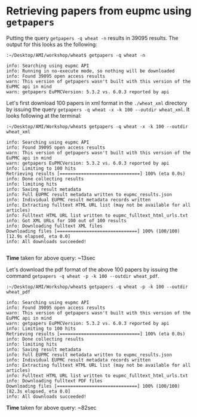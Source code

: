 # Retrieving papers from eupmc using `getpapers`

Putting the query `getpapers -q wheat -n` results in  39095 results. The output for this looks as the following:
```
:~/Desktop/AMI/workshop/wheat$ getpapers -q wheat -n

info: Searching using eupmc API
info: Running in no-execute mode, so nothing will be downloaded
info: Found 39095 open access results
warn: This version of getpapers wasn't built with this version of the EuPMC api in mind
warn: getpapers EuPMCVersion: 5.3.2 vs. 6.0.3 reported by api

```

Let's first download 100 papers in xml format in the `./wheat_xml` directory by issuing the query `getpapers -q wheat -x -k 100 --outdir wheat_xml`. It looks following at the terminal:
```
:~/Desktop/AMI/Workshop/wheat$ getpapers -q wheat -x -k 100 --outdir wheat_xml

info: Searching using eupmc API
info: Found 39095 open access results
warn: This version of getpapers wasn't built with this version of the EuPMC api in mind
warn: getpapers EuPMCVersion: 5.3.2 vs. 6.0.3 reported by api
info: Limiting to 100 hits
Retrieving results [==============================] 100% (eta 0.0s)
info: Done collecting results
info: limiting hits
info: Saving result metadata
info: Full EUPMC result metadata written to eupmc_results.json
info: Individual EUPMC result metadata records written
info: Extracting fulltext HTML URL list (may not be available for all articles)
info: Fulltext HTML URL list written to eupmc_fulltext_html_urls.txt
info: Got XML URLs for 100 out of 100 results
info: Downloading fulltext XML files
Downloading files [==============================] 100% (100/100) [12.9s elapsed, eta 0.0]
info: All downloads succeeded!


```
**Time** taken for above query: ~13sec  
 

 Let's download the pdf format of the above 100 papers by issuing the command `getpapers -q wheat -p -k 100 --outdir wheat_pdf`.
```
:~/Desktop/AMI/Workshop/wheat$ getpapers -q wheat -p -k 100 --outdir wheat_pdf

info: Searching using eupmc API
info: Found 39095 open access results
warn: This version of getpapers wasn't built with this version of the EuPMC api in mind
warn: getpapers EuPMCVersion: 5.3.2 vs. 6.0.3 reported by api
info: Limiting to 100 hits
Retrieving results [==============================] 100% (eta 0.0s)
info: Done collecting results
info: limiting hits
info: Saving result metadata
info: Full EUPMC result metadata written to eupmc_results.json
info: Individual EUPMC result metadata records written
info: Extracting fulltext HTML URL list (may not be available for all articles)
info: Fulltext HTML URL list written to eupmc_fulltext_html_urls.txt
info: Downloading fulltext PDF files
Downloading files [==============================] 100% (100/100) [82.3s elapsed, eta 0.0]
info: All downloads succeeded!

```
**Time** taken for above query: ~82sec  

